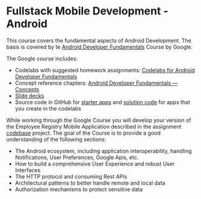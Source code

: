 # Fullstack Mobile Development - Android


This course covers the fundamental aspects of Android Development. The basis is covered by te [Android Developer Fundamentals](https://developer.android.com/courses/fundamentals-training/overview-v2) Course by Google.

The Google course includes:
   * Codelabs with suggested homework assignments: [Codelabs for Android Developer Fundamentals](https://developer.android.com/courses/fundamentals-training/toc-v2)
   * Concept reference chapters: [Android Developer Fundamentals — Concepts](https://google-developer-training.github.io/android-developer-fundamentals-course-concepts-v2/index.html)
   * [Slide decks](https://drive.google.com/drive/folders/1eu-LXxiHocSktGYpG04PfE9Xmr_pBY5P)
   * Source code in GitHub for [starter apps](https://github.com/google-developer-training/android-fundamentals-starter-apps-v2) and [solution code](https://github.com/google-developer-training/android-fundamentals-apps-v2) for apps that you create in the codelabs

While working through the Google Course you will develop your version of the Employee Registry Mobile Application described in the assignment [codebase](https://github.com/cpanou/course-assignment) project.
The goal of the Course is to provide a good understanding of the following sections:
   * The Android ecosystem, including application interoperability, handling Notifications, User Preferences, Google Apis, etc. 
   * How to build a comprehensive User Experience and robust User Interfaces
   * The HTTP protocol and consuming Rest APIs
   * Architectural patterns to better handle remote and local data
   * Authorization mechanisms to protect sensitive data
